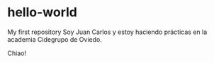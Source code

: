 # hello-world
My first repository
Soy Juan Carlos y estoy haciendo prácticas en la academia Cidegrupo de Oviedo.

Chiao!

